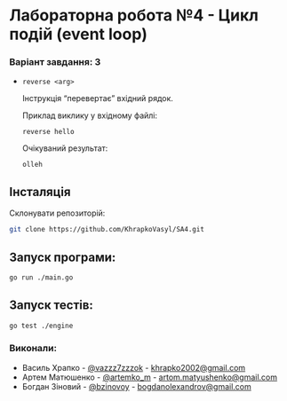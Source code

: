 # Лабораторна робота №4 - Цикл подій (event loop)

### Варіант завдання: 3

- `reverse <arg>`

  Інструкція “перевертає” вхідний рядок.

  Приклад виклику у вхідному файлі:

  `reverse hello`

  Очікуваний результат:

  `olleh`

## Інсталяція

Склонувати репозиторій:

```sh
git clone https://github.com/KhrapkoVasyl/SA4.git
```

## Запуск програми:

```sh
go run ./main.go
```

## Запуск тестів:

```sh
go test ./engine
```

### Виконали:

- Василь Храпко - [@vazzz7zzzok](https://t.me/vazzz7zzzok) - khrapko2002@gmail.com
- Артем Матюшенко - [@artemko_m](https://t.me/artemko_m) - artom.matyushenko@gmail.com
- Богдан Зіновий - [@bzinovoy](https://t.me/bzinovoy) - bogdanolexandrov@gmail.com
